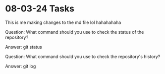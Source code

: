 # 08-03-24 Tasks

This is me making changes to the md file lol hahahahaha

Question: What command should you use to check the status of the repository?

Answer: git status

Question: What command should you use to check the repository's history?

Answer: git log
